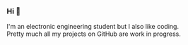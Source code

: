 ### Hi 👋

I'm an electronic engineering student but I also like coding.  
Pretty much all my projects on GitHub are work in progress.
